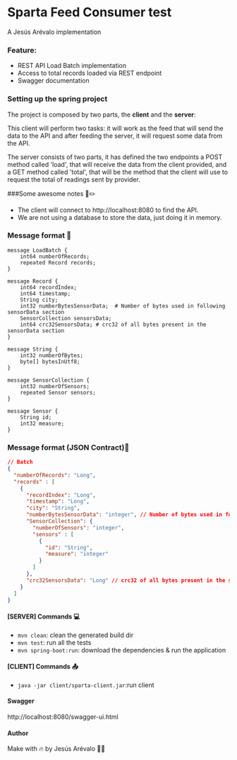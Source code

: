 ﻿# Sparta Feed Consumer test
A Jesús Arévalo implementation


### Feature:
- REST API Load Batch implementation
- Access to total records loaded via REST endpoint
- Swagger documentation



### Setting up the spring project


The project is composed by two parts, the <b>client</b> and the <b>server</b>:

This client will perform two tasks: it will work as the feed that will send the data to the API and after feeding the server, it will request some data from the API.

The server consists of two parts, it has defined the two endpoints a POST method called 'load', that will receive the data from the client provided, and a GET method called 'total', that will be the method that the client will use to request the total of readings sent by provider.

###Some awesome notes :green_book::pencil2:

- The client will connect to http://localhost:8080 to find the API.
- We are not using a database to store the data, just doing it in memory.

### Message format :postbox:

```
message LoadBatch {
    int64 numberOfRecords;
    repeated Record records;
}

message Record {
    int64 recordIndex;
    int64 timestamp;
    String city;
    int32 numberBytesSensorData;  # Number of bytes used in following sensorData section
    SensorCollection sensorsData;
    int64 crc32SensorsData; # crc32 of all bytes present in the sensorData section
}

message String {
    int32 numberOfBytes; 
    byte[] bytesInUtf8; 
}

message SensorCollection {
    int32 numberOfSensors;
    repeated Sensor sensors;
}

message Sensor {
    String id;
    int32 measure;
}
```

### Message format (JSON Contract):scroll:

```json
// Batch
{
  "numberOfRecords": "Long",
  "records" : [
    {
      "recordIndex": "Long",
      "timestamp": "Long",
      "city": "String",
      "numberBytesSensorData": "integer", // Number of bytes used in following sensorData section
      "SensorCollection": {
        "numberOfSensors": "integer",
        "sensors" : [
          {
            "id": "String",
            "measure": "integer"
          }
        ]
      },
      "crc32SensorsData": "Long" // crc32 of all bytes present in the sensorData section
    }
  ]
}
```

#### [SERVER] Commands :computer:
- `mvn clean`: clean the generated build dir
- `mvn test`: run all the tests
- `mvn spring-boot:run`: download the dependencies & run the application

#### [CLIENT] Commands :outbox_tray:
- `java -jar client/sparta-client.jar`:run client

#### Swagger
http://localhost:8080/swagger-ui.html

#### Author
Make with 🔥 by Jesús Arévalo :technologist:
